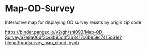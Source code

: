# Map-OD-Survey
Interactive map for displaying OD survey results by origin zip code

https://binder.pangeo.io/v2/gh/shi093/Map-OD-Survey/a7e9a06df3ce3b95c4f363417c6b956c7415c61e?filepath=odsurvey_map_cloud.ipynb
